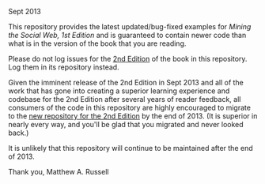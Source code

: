 Sept 2013

This repository provides the latest updated/bug-fixed examples for _Mining the Social Web, 1st Edition_ and is guaranteed to contain newer code than what is in the version of the book that you are reading. 

Please do not log issues for the [2nd Edition](https://github.com/ptwobrussell/Mining-the-Social-Web-2nd-Edition) of the book in this repository. Log them in its repository instead.

Given the imminent release of the 2nd Edition in Sept 2013 and all of the work that has gone into creating a superior learning experience and codebase for the 2nd Edition after several years of reader feedback, all consumers of the code in this repository are highly encouraged to migrate to the [new repository for the 2nd Edition](https://github.com/ptwobrussell/Mining-the-Social-Web-2nd-Edition) by the end of 2013. (It is superior in nearly every way, and you'll be glad that you migrated and never looked back.)

It is unlikely that this repository will continue to be maintained after the end of 2013.

Thank you,
Matthew A. Russell
